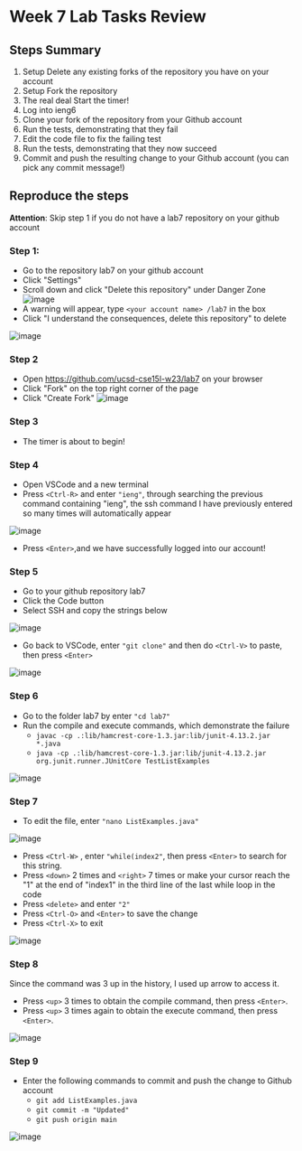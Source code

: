# Week 7 Lab Tasks Review

## Steps Summary
1. Setup Delete any existing forks of the repository you have on your account
2. Setup Fork the repository
3. The real deal Start the timer!
4. Log into ieng6
5. Clone your fork of the repository from your Github account
6. Run the tests, demonstrating that they fail
7. Edit the code file to fix the failing test
8. Run the tests, demonstrating that they now succeed
9. Commit and push the resulting change to your Github account (you can pick any commit message!)

## Reproduce the steps

**Attention**: Skip step 1 if you do not have a lab7 repository on your github account

### Step 1: 
- Go to the repository lab7 on your github account
- Click "Settings"
- Scroll down and click "Delete this repository" under Danger Zone
![image](https://user-images.githubusercontent.com/117802747/221001220-210fc858-b76e-4830-88cd-fbd9bd94967e.png)
- A warning will appear, type `<your account name> /lab7` in the box
- Click "I understand the consequences, delete this repository" to delete
  
![image](https://user-images.githubusercontent.com/117802747/221002361-ec2ed15d-2791-49a6-a948-e19c243cc3fc.png)

### Step 2
- Open https://github.com/ucsd-cse15l-w23/lab7 on your browser
- Click "Fork" on the top right corner of the page
- Click "Create Fork"
![image](https://user-images.githubusercontent.com/117802747/221005278-4406ed03-4f40-492e-a18f-53d6c3f929bd.png)

### Step 3
- The timer is about to begin!

### Step 4
- Open VSCode and a new terminal
- Press `<Ctrl-R>` and enter `"ieng"`, through searching the previous command containing "ieng", the ssh command I have previously entered so many times will automatically appear
 
![image](https://user-images.githubusercontent.com/117802747/221006312-8091390e-8918-4014-bd1c-69a680106a7d.png)
- Press `<Enter>`,and we have successfully logged into our account!

### Step 5
- Go to your github repository lab7 
- Click the Code button
- Select SSH and copy the strings below 
 
![image](https://user-images.githubusercontent.com/117802747/221007913-1e5f8ab4-7206-42d5-af8f-69775b05797f.png)
- Go back to VSCode, enter `"git clone"` and then do `<Ctrl-V>` to paste, then press `<Enter>` 
 
![image](https://user-images.githubusercontent.com/117802747/221008625-46ba3342-e234-4a22-a7f2-e854207c4484.png)

### Step 6
- Go to the folder lab7 by enter `"cd lab7"`
- Run the compile and execute commands, which demonstrate the failure
  - `javac -cp .:lib/hamcrest-core-1.3.jar:lib/junit-4.13.2.jar *.java` 
  - `java -cp .:lib/hamcrest-core-1.3.jar:lib/junit-4.13.2.jar org.junit.runner.JUnitCore TestListExamples`
 
![image](https://user-images.githubusercontent.com/117802747/221009768-f4dbb94a-6d6f-4dd0-9d7b-05f01ff4526f.png)

### Step 7
- To edit the file, enter `"nano ListExamples.java"`
 
![image](https://user-images.githubusercontent.com/117802747/221012408-8a1689b7-8975-4900-ae7c-c86ef19ab855.png)

- Press `<Ctrl-W>` , enter `"while(index2"`, then press `<Enter>` to search for this string.
- Press `<down>` 2  times and `<right>` 7 times or make your cursor reach the "1" at the end of "index1" in the third line of the last while loop in the code 
- Press `<delete>` and enter `"2"`
- Press `<Ctrl-O>` and `<Enter>` to save the change
- Press `<Ctrl-X>` to exit

![image](https://user-images.githubusercontent.com/117802747/221012163-2105d115-af06-4e1a-8c42-9545b3e99ae8.png)

### Step 8
Since the command was 3 up in the history, I used up arrow to access it.
- Press `<up>` 3 times to obtain the compile command, then press `<Enter>`. 
- Press `<up>` 3 times again to obtain the execute command, then press `<Enter>`.

![image](https://user-images.githubusercontent.com/117802747/221013477-9bdf8759-fb6f-4c3c-9141-642a075c51bc.png)

### Step 9
- Enter the following commands to commit and push the change to Github account
  - `git add ListExamples.java`
  - `git commit -m "Updated"`
  - `git push origin main`

![image](https://user-images.githubusercontent.com/117802747/221014265-6b9aa49c-1b2c-4968-9075-4d7b2a69ec21.png)
